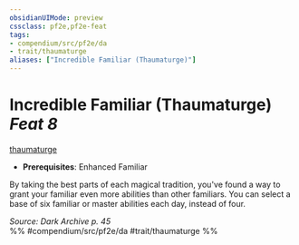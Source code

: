 ```yaml
---
obsidianUIMode: preview
cssclass: pf2e,pf2e-feat
tags:
- compendium/src/pf2e/da
- trait/thaumaturge
aliases: ["Incredible Familiar (Thaumaturge)"]
---
```

# Incredible Familiar (Thaumaturge)  *Feat 8*  
[thaumaturge](../../Rules/traits/thaumaturge-da.md)  

- **Prerequisites**: Enhanced Familiar

By taking the best parts of each magical tradition, you've found a way to grant your familiar even more abilities than other familiars. You can select a base of six familiar or master abilities each day, instead of four.

*Source: Dark Archive p. 45*  
%% #compendium/src/pf2e/da #trait/thaumaturge %%